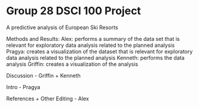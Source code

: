 # Group 28 DSCI 100 Project
A predictive analysis of European Ski Resorts

Methods and Results:
Alex: performs a summary of the data set that is relevant for exploratory data analysis related to the planned analysis
Pragya: creates a visualization of the dataset that is relevant for exploratory data analysis related to the planned analysis
Kenneth: performs the data analysis
Griffin: creates a visualization of the analysis

Discussion - Griffin + Kenneth

Intro - Pragya

References + Other Editing - Alex
